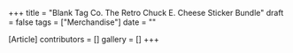 +++
title = "Blank Tag Co. The Retro Chuck E. Cheese Sticker Bundle"
draft = false
tags = ["Merchandise"]
date = ""

[Article]
contributors = []
gallery = []
+++